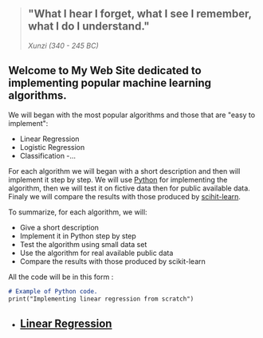 > ## "What I hear I forget, what I see I remember, what I do I understand."
><cite>Xunzi (340 - 245 BC)</cite>



## Welcome to My Web Site dedicated to implementing popular machine learning algorithms.

We will began with the most popular algorithms and those that are "easy to implement": 
- Linear Regression
- Logistic Regression
- Classification 
-...

For each algorithm we will began with a short description and then will implement it step by step.
We will use [Python](https://www.python.org) for implementing the algorithm, then we will test it on fictive data then for public available data. Finaly we will compare the results with those produced by [scihit-learn](https://scikit-learn.org).

To summarize, for each algorithm, we will:
- Give a short description
- Implement it in Python step by step
- Test the algorithm using small data set
- Use the algorithm for real available public data
- Compare the results with those produced by scikit-learn

All the code will be in this form : 

```markdown
# Example of Python code.
print("Implementing linear regression from scratch")


```

- ## [Linear Regression](linear-regression.md)
